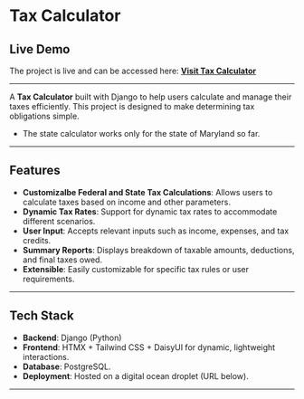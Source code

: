 # Tax Calculator

## Live Demo

The project is live and can be accessed here:
[**Visit Tax Calculator**](https://overtaxedonline.com)  

---

A **Tax Calculator** built with Django to help users calculate and manage their taxes efficiently. This project is designed to make determining tax obligations simple.
* The state calculator works only for the state of Maryland so far.
---

## Features

- **Customizalbe Federal and State Tax Calculations**: Allows users to calculate taxes based on income and other parameters.
- **Dynamic Tax Rates**: Support for dynamic tax rates to accommodate different scenarios.
- **User Input**: Accepts relevant inputs such as income, expenses, and tax credits.
- **Summary Reports**: Displays breakdown of taxable amounts, deductions, and final taxes owed.
- **Extensible**: Easily customizable for specific tax rules or user requirements.

---

## Tech Stack

- **Backend**: Django (Python)
- **Frontend**: HTMX + Tailwind CSS + DaisyUI for dynamic, lightweight interactions.
- **Database**: PostgreSQL.
- **Deployment**: Hosted on a digital ocean droplet (URL below).

---
